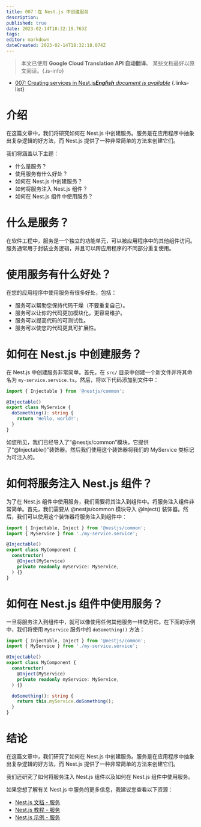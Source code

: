 ```yaml
---
title: 007：在 Nest.js 中创建服务
description: 
published: true
date: 2023-02-14T18:32:19.763Z
tags: 
editor: markdown
dateCreated: 2023-02-14T18:32:18.074Z
---
```


> 本文已使用 **Google Cloud Translation API 自动翻译**。
某些文档最好以原文阅读。{.is-info}



- [007: Creating services in Nest.js***English** document is available*](/en/Knowledge-base/Nest-js/Learning/007-creating-services-in-nest-js)
{.links-list}


# 介绍

在这篇文章中，我们将研究如何在 Nest.js 中创建服务。服务是在应用程序中抽象出复杂逻辑的好方法，而 Nest.js 提供了一种非常简单的方法来创建它们。

我们将涵盖以下主题：

- 什么是服务？
- 使用服务有什么好处？
- 如何在 Nest.js 中创建服务？
- 如何将服务注入 Nest.js 组件？
- 如何在 Nest.js 组件中使用服务？

# 什么是服务？

在软件工程中，服务是一个独立的功能单元，可以被应用程序中的其他组件访问。服务通常用于封装业务逻辑，并且可以跨应用程序的不同部分重复使用。

# 使用服务有什么好处？

在您的应用程序中使用服务有很多好处，包括：

- 服务可以帮助您保持代码干燥（不要重复自己）。
- 服务可以让你的代码更加模块化，更容易维护。
- 服务可以提高代码的可测试性。
- 服务可以使您的代码更具可扩展性。

# 如何在 Nest.js 中创建服务？

在 Nest.js 中创建服务非常简单。首先，在 `src/` 目录中创建一个新文件并将其命名为 `my-service.service.ts`。然后，将以下代码添加到文件中：

```typescript
import { Injectable } from '@nestjs/common';

@Injectable()
export class MyService {
  doSomething(): string {
    return 'Hello, world!';
  }
}
```

如您所见，我们已经导入了“@nestjs/common”模块，它提供了“@Injectable()”装饰器。然后我们使用这个装饰器将我们的 MyService 类标记为可注入的。

# 如何将服务注入 Nest.js 组件？

为了在 Nest.js 组件中使用服务，我们需要将其注入到组件中。将服务注入组件非常简单。首先，我们需要从 @nestjs/common 模块导入 @Inject() 装饰器。然后，我们可以使用这个装饰器将服务注入到组件中：

```typescript
import { Injectable, Inject } from '@nestjs/common';
import { MyService } from './my-service.service';

@Injectable()
export class MyComponent {
  constructor(
    @Inject(MyService)
    private readonly myService: MyService,
  ) {}
}
```

# 如何在 Nest.js 组件中使用服务？

一旦将服务注入到组件中，就可以像使用任何其他服务一样使用它。在下面的示例中，我们将使用 `MyService` 服务中的 `doSomething()` 方法：

```typescript
import { Injectable, Inject } from '@nestjs/common';
import { MyService } from './my-service.service';

@Injectable()
export class MyComponent {
  constructor(
    @Inject(MyService)
    private readonly myService: MyService,
  ) {}

  doSomething(): string {
    return this.myService.doSomething();
  }
}
```

# 结论

在这篇文章中，我们研究了如何在 Nest.js 中创建服务。服务是在应用程序中抽象出复杂逻辑的好方法，而 Nest.js 提供了一种非常简单的方法来创建它们。

我们还研究了如何将服务注入 Nest.js 组件以及如何在 Nest.js 组件中使用服务。

如果您想了解有关 Nest.js 中服务的更多信息，我建议您查看以下资源：

- [Nest.js 文档 - 服务](https://docs.nestjs.com/fundamentals/services)
- [Nest.js 教程 - 服务](https://nestjs.com/tutorials/services)
- [Nest.js 示例 - 服务](https://github.com/nestjs/nest/tree/master/sample/10-services)